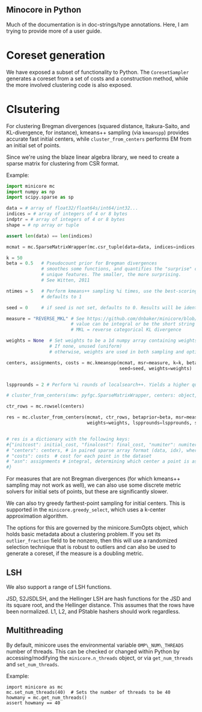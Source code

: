 ## Minocore in Python

Much of the documentation is in doc-strings/type annotations.
Here, I am trying to provide more of a user guide.

# Coreset generation
We have exposed a subset of functionality to Python. The `CoresetSampler` generates a coreset from a set of costs and a construction method,
while the more involved clustering code is also exposed.

# Clsutering
For clustering Bregman divergences (squared distance, Itakura-Saito, and KL-divergence, for instance), kmeans++ sampling (via `kmeanspp`) provides accurate fast initial
centers, while `cluster_from_centers` performs EM from an initial set of points.

Since we're using the blaze linear algebra library, we need to create a sparse matrix for clustering from CSR format.


Example:
```python
import minicore mc
import numpy as np
import scipy.sparse as sp

data = # array of float32/float64s/int64/int32...
indices = # array of integers of 4 or 8 bytes
indptr = # array of integers of 4 or 8 bytes
shape = # np array or tuple

assert len(data) == len(indices)

mcmat = mc.SparseMatrixWrapper(mc.csr_tuple(data=data, indices=indices, indptr=indptr, shape=shape, nnz=len(data)))

k = 50
beta = 0.5   # Pseudocount prior for Bregman divergences
             # smoothes some functions, and quantifies the "surprise" of having
             # unique features. The smaller, the more surprising.
             # See Witten, 2011

ntimes = 5   # Perform kmeans++ sampling %i times, use the best-scoring set of centers
             # defaults to 1

seed = 0     # if seed is not set, defaults to 0. Results will be identical with the same seed.

measure = "REVERSE_MKL" # See https://github.com/dnbaker/minicore/blob/main/docs/msr.md for examples/integer codes
                        # value can be integral or be the short string description
                        # MKL = reverse categorical KL divergence

weights = None  # Set weights to be a 1d numpy array containing weights of type (float32, float64, int, unsigned)
                # If none, unused (uniform)
                # otherwise, weights are used in both sampling and optimizing

centers, assignments, costs = mc.kmeanspp(mcmat, msr=measure, k=k, betaprior=beta, ntimes=ntimes,
                                          seed=seed, weights=weights)


lspprounds = 2 # Perform %i rounds of localsearch++. Yields a higher quality set of centers at the expense of more runtime

# cluster_from_centers(smw: pyfgc.SparseMatrixWrapper, centers: object, betaprior: float = -1.0, msr: object = 5, weights: object = None, eps: float = 1e-10, maxiter: int = 1000, kmcrounds: int = 10000, ntimes: int = 1, lspprounds: int = 1, seed: int = 0)

ctr_rows = mc.rowsel(centers)

res = mc.cluster_from_centers(mcmat, ctr_rows, betaprior=beta, msr=measure,
                              weights=weights, lspprounds=lspprounds, seed=seed)


# res is a dictionary with the following keys:
#{"initcost": initial_cost, "finalcost": final_cost, "numiter": numiter,
# "centers": centers, # in paired sparse array format (data, idx), where idx is integral and data is floating-point
# "costs": costs  # cost for each point in the dataset
# "asn": assignments # integral, determining which center a point is assigned to.
#}
```

For measures that are not Bregman divergences (for which kmeans++ sampling may not work as well),
we can also use some discrete metric solvers for initial sets of points, but these are significantly slower.

We can also try greedy farthest-point sampling for initial centers. This is supported in the `minicore.greedy_select`, which uses a k-center approximation algorithm.

The options for this are governed by the minicore.SumOpts object, which holds basic metadata about a clustering problem.
If you set its `outlier_fraction` field to be nonzero, then this will use a randomized selection technique that is robust
to outliers and can also be used to generate a coreset, if the measure is a doubling metric.


## LSH

We also support a range of LSH functions.

JSD, S2JSDLSH, and the Hellinger LSH are hash functions for the JSD and its square root, and the Hellinger distance. This assumes that the rows have been normalized.
L1, L2, and PStable hashers should work regardless.



## Multithreading

By default, minicore uses the environmental variable `OMP\_NUM\_THREADS` number of threads.
This can be checked or changed within Python by accessing/modifying the `minicore.n_threads` object,
or via `get_num_threads` and `set_num_threads`.

Example:

```
import minicore as mc
mc.set_num_threads(40)  # Sets the number of threads to be 40
howmany = mc.get_num_threads()
assert howmany == 40
```
